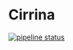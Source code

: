 # Cirrina

[![pipeline status](https://git.uibk.ac.at/informatik/dps/dps-dc-software/cirrina/badges/develop/pipeline.svg)](https://git.uibk.ac.at/informatik/dps/dps-dc-software/cirrina/-/commits/develop) 